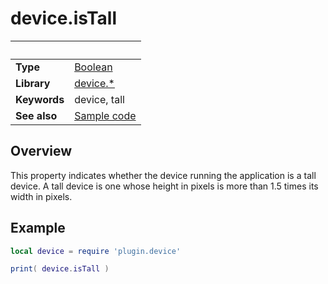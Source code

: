 # device.isTall

|                      | &nbsp; 
| -------------------- | ---------------------------------------------------------------
| __Type__             | [Boolean](https://docs.coronalabs.com/api/type/Boolean.html)
| __Library__          | [device.*](Readme.markdown)
| __Keywords__         | device, tall
| __See also__         | [Sample code](sample.lua)


## Overview

This property indicates whether the device running the application is a tall device. A tall device is one whose height in pixels is more than 1.5 times its width in pixels.


## Example
 
``````lua
local device = require 'plugin.device'

print( device.isTall )
``````
